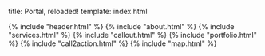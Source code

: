 title: Portal, reloaded!
template: index.html

{% include "header.html" %}
{% include "about.html" %}
{% include "services.html" %}
{% include "callout.html" %}
{% include "portfolio.html" %}
{% include "call2action.html" %}
{% include "map.html" %}